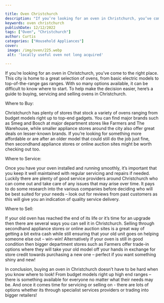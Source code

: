 ```yaml
---

title: Oven Christchurch
description: "If you’re looking for an oven in Christchurch, you’ve come to the right place. This city is home to a great selection of ovens, fr...find out now"
keywords: oven christchurch
publishDate: 12/12/2022
tags: ["Oven", "Christchurch"]
author: Curtis
categories: ["Household Appliances"]
cover: 
 image: /img/oven/225.webp
 alt: 'locally useful oven not long acquired'

---
```


If you’re looking for an oven in Christchurch, you’ve come to the right place. This city is home to a great selection of ovens, from basic electric models to top-of-the-range gas ranges. With so many options available, it can be difficult to know where to start. To help make the decision easier, here’s a guide to buying, servicing and selling ovens in Christchurch.

Where to Buy:

Christchurch has plenty of stores that stock a variety of ovens ranging from budget models right up to top-end gadgets. You can find major brands such as Smeg and Bosch at major department stores like Farmers and The Warehouse, while smaller appliance stores around the city also offer great deals on lesser-known brands. If you’re looking for something more affordable or are after an older model that could still do the job just fine, then secondhand appliance stores or online auction sites might be worth checking out too.

Where to Service: 
 
Once you have your oven installed and running smoothly, it’s important that you keep it well maintained with regular servicing and repairs if needed. Luckily there are plenty of good service providers around Christchurch who can come out and take care of any issues that may arise over time. It pays to do some research into the various companies before deciding who will be best suited for your needs – look out for reviews from past customers as this will give you an indication of quality service delivery. 

Where to Sell: 

 If your old oven has reached the end of its life or it’s time for an upgrade then there are several ways you can sell it in Christchurch. Selling through secondhand appliance stores or online auction sites is a great way of getting a bit extra cash while still ensuring that your old unit goes on helping someone else out – win-win! Alternatively if your oven is still in good condition then bigger department stores such as Farmers offer trade-in options where they will take your old model off your hands in exchange for store credit towards purchasing a new one – perfect if you want something shiny and new! 

 In conclusion, buying an oven in Christchurch doesn’t have to be hard when you know where to look! From budget models right up high end ranges – there is something available for everyone no matter what their needs may be. And once it comes time for servicing or selling on - there are lots of options whether its through specialist services providers or trading into bigger retailers!
